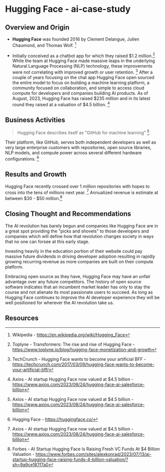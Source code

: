 # Hugging Face - ai-case-study

## Overview and Origin

* **Hugging Face** was founded 2016 by Clement Delangue, Julien Chaumond, and Thomas Wolf. [^1]

* Initially conceived as a chatbot app for which they raised $1.2 million.[^2] While the team at Hugging Face made massive leaps in the underlying Natural Language Processing (NLP) technology, these improvements were not correlating with improved growth or user retention. [^3] After a couple of years focusing on the chat app Hugging Face open sourced the entire model to focus on building a machine learning platform, a community focused on collaboration, and simple to access cloud compute for developers and companies building AI products. As of August, 2023, Hugging Face has raised $235 million and in its latest round they raised at a valuation of $4.5 billion. [^4]

## Business Activities

> Hugging Face describes itself as "GitHub for machine learning" [^4]. 

Their platform, like GitHub, serves both independent developers as well as very large enterprise customers with repositories, open source libraries, NLP models, and compute power across several different hardware configurations. [^5] 

## Results and Growth

Hugging Face recently crossed over 1 million repositories with hopes to cross into the tens of millions next year. [^4] Annualized revenue is estimate at between $30 - $50 million.[^6]

## Closing Thought and Recommendations

The AI revolution has barely begun and companies like Hugging Face are in a great spot providing the "picks and shovels" to those developers and companies which will define how that revolution changes society in ways that no one can forsee at this early stage. 

Investing heavily in the education portion of their website could pay massive future dividends in driving developer adoption resulting in rapidly growing recurring revenue as more companies are built on their compute platform.

Embracing open source as they have, Hugging Face may have an unfair advantage over any future competitors. The history of open source software indicates that an incumbent market leader has only to stay the course and not alienate its most passionate users to succeed. As long as Hugging Face continues to improve the AI developer experience they will be well positioned for wherever the AI revolution take us.

## Resources
[^1]: Wikipedia - https://en.wikipedia.org/wiki/Hugging_Face
[^2]: Toplyne - Transformers: The rise and rise of Hugging Face - https://www.toplyne.io/blog/hugging-face-monetization-and-growth
[^3]: TechCrunch - Hugging Face wants to become your artificial BFF - https://techcrunch.com/2017/03/09/hugging-face-wants-to-become-your-artificial-bff/
[^4]: Axios - AI startup Hugging Face now valued at $4.5 billion - https://www.axios.com/2023/08/24/hugging-face-ai-salesforce-billion
[^5]: Hugging Face - https://huggingface.co/
[^6]: Forbes - AI Startup Hugging Face Is Raising Fresh VC Funds At $4 Billion Valuation - https://www.forbes.com/sites/alexkonrad/2023/07/13/ai-startup-hugging-face-raising-funds-4-billion-valuation/?sh=9a9ce187f7a0